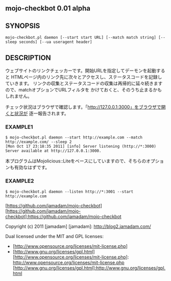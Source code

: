 mojo-checkbot 0.01 alpha
---------------

## SYNOPSIS
    
    mojo-checkbot.pl daemon [--start start URL] [--match match string] [--sleep seconds] [--ua useragent header]

## DESCRIPTION

ウェブサイトのリンクチェッカーです。開始URLを指定してデーモンを起動すると
HTMLページ内のリンク先に次々とアクセスし、ステータスコードを記録していきます。
リンクの収集とステータスコードの収集は再帰的に延々続きますので、matchオプションでURLフィルタを
かけておくと、そのうち止まるかもしれません。

チェック状況はブラウザで確認します。「http://127.0.0.1:3000」をブラウザで開くと状況が
逐一報告されます。

### EXAMPLE1

    $ mojo-checkbot.pl daemon --start http://example.com --match http://example.com/ --sleep 2
    [Mon Oct 17 23:18:35 2011] [info] Server listening (http://*:3000)
    Server available at http://127.0.0.1:3000.

本プログラムはMojolicious::Liteをベースにしていますので、そちらのオプションも有効なはずです。

### EXAMPLE2

    $ mojo-checkbot.pl daemon --listen http://*:3001 --start http://example.com

[https://github.com/jamadam/mojo-checkbot]
[https://github.com/jamadam/mojo-checkbot]:https://github.com/jamadam/mojo-checkbot

Copyright (c) 2011 [jamadam]
[jamadam]: http://blog2.jamadam.com/

Dual licensed under the MIT and GPL licenses:

- [http://www.opensource.org/licenses/mit-license.php]
- [http://www.gnu.org/licenses/gpl.html]
[http://www.opensource.org/licenses/mit-license.php]: http://www.opensource.org/licenses/mit-license.php
[http://www.gnu.org/licenses/gpl.html]:http://www.gnu.org/licenses/gpl.html